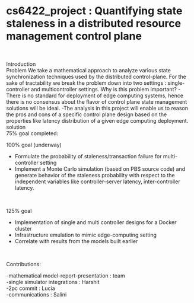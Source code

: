# cs6422_project : Quantifying state staleness in a distributed resource management control plane
<br />

Introduction
<br />
Problem
We take a mathematical approach to analyze various state synchronization techniques used by the distributed control-plane. For the sake of tractability we break the problem down into two settings : single-controller and multicontroller settings. 
Why is this problem important?
-There is no standard for deployment of edge computing systems, hence there is no consensus about the flavor of control plane state management solutions will be ideal. 
-The analysis in this project will enable us to reason the pros and cons of a specific control plane design based on the properties like latency distribution of a given edge computing deployment.
<br />
solution
<br />
75% goal completed: 
<br />

100% goal (underway)
- Formulate the probability of staleness/transaction failure for multi-controller setting
- Implement a Monte Carlo simulation (based on PBS source code) and generate behavior of the staleness probability with respect to the independent variables like controller-server latency, inter-controller latency.
<br />

125% goal
- Implementation of single and multi controller designs for a Docker cluster
- Infrastructure emulation to mimic edge-computing setting
- Correlate with results from the models built earlier
<br />

Contributions:<br />

-mathematical model-report-presentation : team<br />
-single simulator integrations :  Harshit<br />
-2pc commit : Lucia<br />
-communications : Salini
